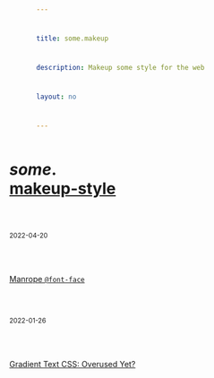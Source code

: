 ```yaml
---
title: some.makeup
description: Makeup some style for the web
layout: no
---
```


<div class="wrapper">

# _some_**.**[makeup-style](/style)

- <small><time>2022-04-20</time></small>
	<a href="/manrope" sveltekit:prefetch>

	Manrope `@font-face`

	</a>

- <small><time>2022-01-26</time></small>
	<a href="/gradient-text" sveltekit:prefetch>

	Gradient Text CSS: Overused Yet?

	</a>

</div>

<style>
	.wrapper {
		display: grid;
		grid-template-columns: var(--content-width);
		padding-inline-start: var(--view-inline);
		padding-inline-end: var(--view-inline);
		text-rendering: optimizeLegibility;

		/* Adjust font-size */
		font-size: clamp(
			var(--font-size) + .125rem,
			var(--font-size) + min(1vw,1.5vh),
			2.125rem
		);
	}

	h1 strong::after {
		content: '';
		display: block;
	}

	a {
		display: inline-flex;
		flex-wrap: wrap;

		min-height: var(--TOUCH-TARGET-SIZE, 48px);
		min-width: var(--TOUCH-TARGET-SIZE, 48px);
	}

	ul a > p {
		margin: 0;
	}

	ul {
		display: grid;
		gap: 1em;
		list-style: none;
		padding: 0;
	}

	time {
		display: block;
	}
</style>

<script context="module">
	export const hydrate = false;
</script>
